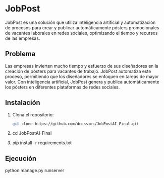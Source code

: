 # JobPost

JobPost es una solución que utiliza inteligencia artificial y automatización de procesos para crear y publicar automáticamente pósters promocionales de vacantes laborales en redes sociales, optimizando el tiempo y recursos de las empresas.

## Problema

Las empresas invierten mucho tiempo y esfuerzo de sus diseñadores en la creación de pósters para vacantes de trabajo. JobPost automatiza este proceso, permitiendo que los diseñadores se enfoquen en tareas de mayor valor. Con inteligencia artificial, JobPost genera y publica automáticamente los pósters en diferentes plataformas de redes sociales.

## Instalación

1. Clona el repositorio:
   ```bash
   git clone https://github.com/dcossios/JobPostAI-Final.git
   
2. cd JobPostAI-Final
   
3. pip install -r requirements.txt

## Ejecución

python manage.py runserver




